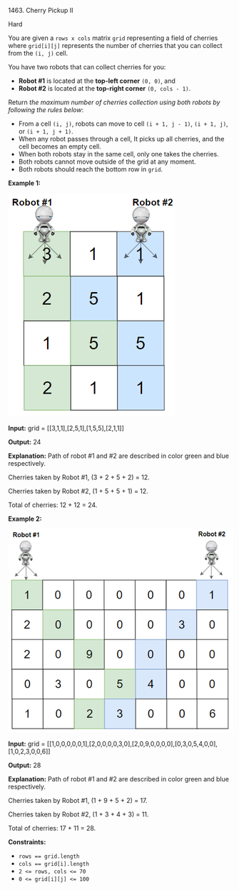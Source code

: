 1463\. Cherry Pickup II

Hard

You are given a `rows x cols` matrix `grid` representing a field of cherries where `grid[i][j]` represents the number of cherries that you can collect from the `(i, j)` cell.

You have two robots that can collect cherries for you:

*   **Robot #1** is located at the **top-left corner** `(0, 0)`, and
*   **Robot #2** is located at the **top-right corner** `(0, cols - 1)`.

Return _the maximum number of cherries collection using both robots by following the rules below_:

*   From a cell `(i, j)`, robots can move to cell `(i + 1, j - 1)`, `(i + 1, j)`, or `(i + 1, j + 1)`.
*   When any robot passes through a cell, It picks up all cherries, and the cell becomes an empty cell.
*   When both robots stay in the same cell, only one takes the cherries.
*   Both robots cannot move outside of the grid at any moment.
*   Both robots should reach the bottom row in `grid`.

**Example 1:**

![](sample_1_1802.png)

**Input:** grid = [[3,1,1],[2,5,1],[1,5,5],[2,1,1]]

**Output:** 24

**Explanation:** Path of robot #1 and #2 are described in color green and blue respectively.

Cherries taken by Robot #1, (3 + 2 + 5 + 2) = 12.

Cherries taken by Robot #2, (1 + 5 + 5 + 1) = 12. 

Total of cherries: 12 + 12 = 24.

**Example 2:**

![](sample_2_1802.png)

**Input:** grid = [[1,0,0,0,0,0,1],[2,0,0,0,0,3,0],[2,0,9,0,0,0,0],[0,3,0,5,4,0,0],[1,0,2,3,0,0,6]]

**Output:** 28

**Explanation:** Path of robot #1 and #2 are described in color green and blue respectively.

Cherries taken by Robot #1, (1 + 9 + 5 + 2) = 17.

Cherries taken by Robot #2, (1 + 3 + 4 + 3) = 11. 

Total of cherries: 17 + 11 = 28.

**Constraints:**

*   `rows == grid.length`
*   `cols == grid[i].length`
*   `2 <= rows, cols <= 70`
*   `0 <= grid[i][j] <= 100`